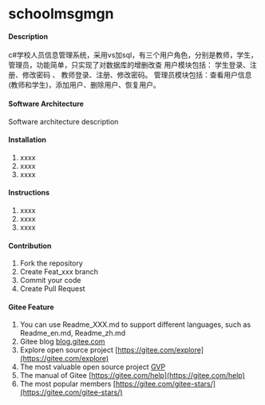 # schoolmsgmgn

#### Description
c#学校人员信息管理系统，采用vs加sql，有三个用户角色，分别是教师，学生，管理员，功能简单，只实现了对数据库的增删改查
用户模块包括：
学生登录、注册、修改密码 、
教师登录、注册、修改密码。
管理员模块包括：查看用户信息(教师和学生)，添加用户、删除用户、恢复用户。


#### Software Architecture
Software architecture description

#### Installation

1.  xxxx
2.  xxxx
3.  xxxx

#### Instructions

1.  xxxx
2.  xxxx
3.  xxxx

#### Contribution

1.  Fork the repository
2.  Create Feat_xxx branch
3.  Commit your code
4.  Create Pull Request


#### Gitee Feature

1.  You can use Readme\_XXX.md to support different languages, such as Readme\_en.md, Readme\_zh.md
2.  Gitee blog [blog.gitee.com](https://blog.gitee.com)
3.  Explore open source project [https://gitee.com/explore](https://gitee.com/explore)
4.  The most valuable open source project [GVP](https://gitee.com/gvp)
5.  The manual of Gitee [https://gitee.com/help](https://gitee.com/help)
6.  The most popular members  [https://gitee.com/gitee-stars/](https://gitee.com/gitee-stars/)
